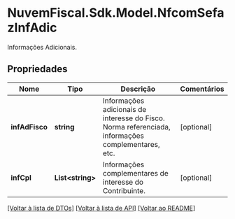 # NuvemFiscal.Sdk.Model.NfcomSefazInfAdic
Informações Adicionais.

## Propriedades

Nome | Tipo | Descrição | Comentários
------------ | ------------- | ------------- | -------------
**infAdFisco** | **string** | Informações adicionais de interesse do Fisco.  Norma referenciada, informações complementares, etc. | [optional] 
**infCpl** | **List&lt;string&gt;** | Informações complementares de interesse do Contribuinte. | [optional] 

[[Voltar à lista de DTOs]](../README.md#documentation-for-models) [[Voltar à lista de API]](../README.md#documentation-for-api-endpoints) [[Voltar ao README]](../README.md)

